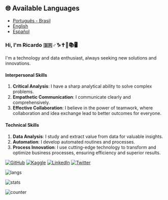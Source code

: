 ## 🌐 Available Languages

- [Português - Brasil](../README.md)
- [English](README.en.md)
- [Español](README.es.md)

### Hi, I'm Ricardo :brazil::male_sign::capricorn::latin_cross::memo::books::desktop_computer:

I'm a technology and data enthusiast, always seeking new solutions and innovations.

#### Interpersonal Skills
1. **Critical Analysis**: I have a sharp analytical ability to solve complex problems.
2. **Empathetic Communication**: I communicate clearly and comprehensively.
3. **Effective Collaboration**: I believe in the power of teamwork, where collaboration and idea exchange lead to better outcomes for everyone.

#### Technical Skills
1. **Data Analysis**: I study and extract value from data for valuable insights.
2. **Automation**: I develop automated routines and processes.
3. **Process Innovation**: I use cutting-edge technology to transform and optimize business processes, ensuring efficiency and superior results.

[![GitHub](https://img.shields.io/badge/github-%23121011.svg?style=for-the-badge&logo=github&logoColor=white)](https://github.com/FerrerasRP/) [![Kaggle](https://img.shields.io/badge/Kaggle-035a7d?style=for-the-badge&logo=kaggle&logoColor=white)](https://www.kaggle.com/rferreras) [![LinkedIn](https://img.shields.io/badge/linkedin-%230077B5.svg?style=for-the-badge&logo=linkedin&logoColor=white)](http://www.linkedin.com/in/ricardoferreras) [![Twitter](https://img.shields.io/badge/Twitter-%231DA1F2.svg?style=for-the-badge&logo=Twitter&logoColor=white)](http://twitter.com/ricardoferreras)

![langs](https://github-readme-stats.vercel.app/api/top-langs/?username=FerrerasRP&exclude_repo=dotfiles&langs_count=8&layout=compact&theme=material-palenight)

![stats](https://github-readme-stats.vercel.app/api?username=FerrerasRP&theme=material-palenight&rank_icon=github)

![counter](https://komarev.com/ghpvc/?username=FerrerasRP&style=flat-square)
